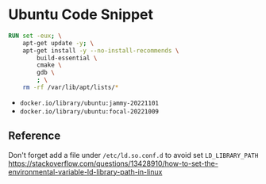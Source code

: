 # Ubuntu Code Snippet

```Dockerfile
RUN set -eux; \
    apt-get update -y; \
    apt-get install -y --no-install-recommends \
        build-essential \
        cmake \
        gdb \
        ; \
    rm -rf /var/lib/apt/lists/*
```

- `docker.io/library/ubuntu:jammy-20221101`
- `docker.io/library/ubuntu:focal-20221009`

## Reference

Don't forget add a file under `/etc/ld.so.conf.d` to avoid set `LD_LIBRARY_PATH` <https://stackoverflow.com/questions/13428910/how-to-set-the-environmental-variable-ld-library-path-in-linux>
